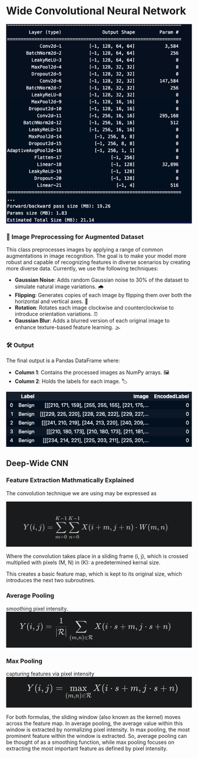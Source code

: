 
# Wide Convolutional Neural Network


![model_summary](imgs/model_summary.png)


### 📸 Image Preprocessing for Augmented Dataset

This class preprocesses images by applying a range of common augmentations in image recognition. The goal is to make your model more robust and capable of recognizing features in diverse scenarios by creating more diverse data. Currently, we use the following techniques:

- **Gaussian Noise**: Adds random Gaussian noise to 30% of the dataset to simulate natural image variations. 🌧️
- **Flipping**: Generates copies of each image by flipping them over both the horizontal and vertical axes. 🔄
- **Rotation**: Rotates each image clockwise and counterclockwise to introduce orientation variations. ⏰
- **Gaussian Blur**: Adds a blurred version of each original image to enhance texture-based feature learning. 🌫️

### 🛠️ Output

The final output is a Pandas DataFrame where:

- **Column 1**: Contains the processed images as NumPy arrays. 🖼️
- **Column 2**: Holds the labels for each image. 🏷️

![df_example](imgs/dataframe.png)

## Deep-Wide CNN

### Feature Extraction Mathmatically Explained
The convolution technique we are using may be expressed as

![convo_example](imgs/convolution.png)

Where the convolution takes place in a sliding frame (i, j), which is crossed multiplied with pixels (M, N) in (K): a predetermined kernal size.

This creates a basic feature map, which is kept to its original size, which introduces the next two subroutines.

### Average Pooling
smoothing pixel intensity.
![avg_pooling](imgs/pooling.png)

### Max Pooling
capturing features via pixel intensity
![max_pooling](imgs/max_pooling.png)


For both formulas, the sliding window (also known as the kernel) moves across the feature map. In average pooling, the average value within this window is extracted by normalizing pixel intensity. In max pooling, the most prominent feature within the window is extracted. 
So, average pooling can be thought of as a smoothing function, while max pooling focuses on extracting the most important feature as defined by pixel intensity.
